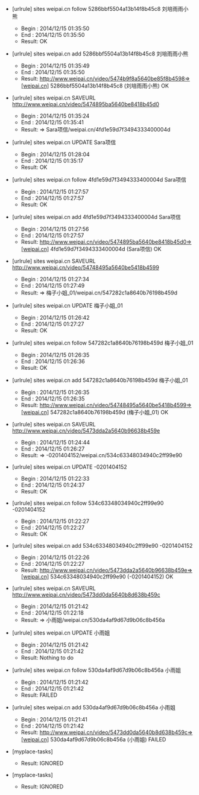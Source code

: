 * [urlrule] sites weipai.cn follow 5286bbf5504a13b14f8b45c8 刘培雨雨小熊

    * Begin : 2014/12/15 01:35:50
    * End   : 2014/12/15 01:35:50
    * Result: OK

* [urlrule] sites weipai.cn add 5286bbf5504a13b14f8b45c8 刘培雨雨小熊

    * Begin : 2014/12/15 01:35:49
    * End   : 2014/12/15 01:35:50
    * Result: http://www.weipai.cn/video/5474b9f8a5640be85f8b4598=>[weipai.cn] 5286bbf5504a13b14f8b45c8 (刘培雨雨小熊) OK

* [urlrule] sites weipai.cn SAVEURL http://www.weipai.cn/video/5474895ba5640be8418b45d0

    * Begin : 2014/12/15 01:35:24
    * End   : 2014/12/15 01:35:41
    * Result: => Sara项信/weipai.cn/4fd1e59d7f3494333400004d

* [urlrule] sites weipai.cn UPDATE Sara项信

    * Begin : 2014/12/15 01:28:04
    * End   : 2014/12/15 01:35:17
    * Result: OK

* [urlrule] sites weipai.cn follow 4fd1e59d7f3494333400004d Sara项信

    * Begin : 2014/12/15 01:27:57
    * End   : 2014/12/15 01:27:57
    * Result: OK

* [urlrule] sites weipai.cn add 4fd1e59d7f3494333400004d Sara项信

    * Begin : 2014/12/15 01:27:56
    * End   : 2014/12/15 01:27:57
    * Result: http://www.weipai.cn/video/5474895ba5640be8418b45d0=>[weipai.cn] 4fd1e59d7f3494333400004d (Sara项信) OK

* [urlrule] sites weipai.cn SAVEURL http://www.weipai.cn/video/54748495a5640be5418b4599

    * Begin : 2014/12/15 01:27:34
    * End   : 2014/12/15 01:27:49
    * Result: => 梅子小姐_01/weipai.cn/547282c1a8640b76198b459d

* [urlrule] sites weipai.cn UPDATE 梅子小姐_01

    * Begin : 2014/12/15 01:26:42
    * End   : 2014/12/15 01:27:27
    * Result: OK

* [urlrule] sites weipai.cn follow 547282c1a8640b76198b459d 梅子小姐_01

    * Begin : 2014/12/15 01:26:35
    * End   : 2014/12/15 01:26:36
    * Result: OK

* [urlrule] sites weipai.cn add 547282c1a8640b76198b459d 梅子小姐_01

    * Begin : 2014/12/15 01:26:35
    * End   : 2014/12/15 01:26:35
    * Result: http://www.weipai.cn/video/54748495a5640be5418b4599=>[weipai.cn] 547282c1a8640b76198b459d (梅子小姐_01) OK

* [urlrule] sites weipai.cn SAVEURL http://www.weipai.cn/video/5473dda2a5640b96638b459e

    * Begin : 2014/12/15 01:24:44
    * End   : 2014/12/15 01:26:27
    * Result: => -0201404152/weipai.cn/534c63348034940c2ff99e90

* [urlrule] sites weipai.cn UPDATE -0201404152

    * Begin : 2014/12/15 01:22:33
    * End   : 2014/12/15 01:24:37
    * Result: OK

* [urlrule] sites weipai.cn follow 534c63348034940c2ff99e90 -0201404152

    * Begin : 2014/12/15 01:22:27
    * End   : 2014/12/15 01:22:27
    * Result: OK

* [urlrule] sites weipai.cn add 534c63348034940c2ff99e90 -0201404152

    * Begin : 2014/12/15 01:22:26
    * End   : 2014/12/15 01:22:27
    * Result: http://www.weipai.cn/video/5473dda2a5640b96638b459e=>[weipai.cn] 534c63348034940c2ff99e90 (-0201404152) OK

* [urlrule] sites weipai.cn SAVEURL http://www.weipai.cn/video/5473dd0da5640b8d638b459c

    * Begin : 2014/12/15 01:21:42
    * End   : 2014/12/15 01:22:18
    * Result: => 小雨姐/weipai.cn/530da4af9d67d9b06c8b456a

* [urlrule] sites weipai.cn UPDATE 小雨姐

    * Begin : 2014/12/15 01:21:42
    * End   : 2014/12/15 01:21:42
    * Result: Nothing to do

* [urlrule] sites weipai.cn follow 530da4af9d67d9b06c8b456a 小雨姐

    * Begin : 2014/12/15 01:21:42
    * End   : 2014/12/15 01:21:42
    * Result: FAILED

* [urlrule] sites weipai.cn add 530da4af9d67d9b06c8b456a 小雨姐

    * Begin : 2014/12/15 01:21:41
    * End   : 2014/12/15 01:21:42
    * Result: http://www.weipai.cn/video/5473dd0da5640b8d638b459c=>[weipai.cn] 530da4af9d67d9b06c8b456a (小雨姐) FAILED

* [myplace-tasks] 

    * Result: IGNORED

* [myplace-tasks] 

    * Result: IGNORED

